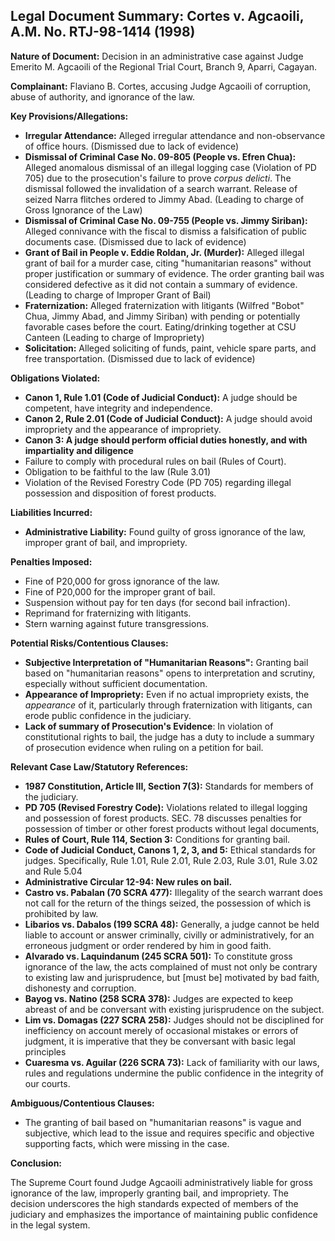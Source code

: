 ## Legal Document Summary: Cortes v. Agcaoili, A.M. No. RTJ-98-1414 (1998)

**Nature of Document:** Decision in an administrative case against Judge Emerito M. Agcaoili of the Regional Trial Court, Branch 9, Aparri, Cagayan.

**Complainant:** Flaviano B. Cortes, accusing Judge Agcaoili of corruption, abuse of authority, and ignorance of the law.

**Key Provisions/Allegations:**

*   **Irregular Attendance:** Alleged irregular attendance and non-observance of office hours. (Dismissed due to lack of evidence)
*   **Dismissal of Criminal Case No. 09-805 (People vs. Efren Chua):** Alleged anomalous dismissal of an illegal logging case (Violation of PD 705) due to the prosecution's failure to prove *corpus delicti*. The dismissal followed the invalidation of a search warrant. Release of seized Narra flitches ordered to Jimmy Abad. (Leading to charge of Gross Ignorance of the Law)
*   **Dismissal of Criminal Case No. 09-755 (People vs. Jimmy Siriban):** Alleged connivance with the fiscal to dismiss a falsification of public documents case. (Dismissed due to lack of evidence)
*   **Grant of Bail in People v. Eddie Roldan, Jr. (Murder):** Alleged illegal grant of bail for a murder case, citing "humanitarian reasons" without proper justification or summary of evidence. The order granting bail was considered defective as it did not contain a summary of evidence. (Leading to charge of Improper Grant of Bail)
*   **Fraternization:** Alleged fraternization with litigants (Wilfred "Bobot" Chua, Jimmy Abad, and Jimmy Siriban) with pending or potentially favorable cases before the court. Eating/drinking together at CSU Canteen (Leading to charge of Impropriety)
*   **Solicitation:** Alleged soliciting of funds, paint, vehicle spare parts, and free transportation. (Dismissed due to lack of evidence)

**Obligations Violated:**

*   **Canon 1, Rule 1.01 (Code of Judicial Conduct):** A judge should be competent, have integrity and independence.
*   **Canon 2, Rule 2.01 (Code of Judicial Conduct):** A judge should avoid impropriety and the appearance of impropriety.
*   **Canon 3: A judge should perform official duties honestly, and with impartiality and diligence**
*   Failure to comply with procedural rules on bail (Rules of Court).
*   Obligation to be faithful to the law (Rule 3.01)
*   Violation of the Revised Forestry Code (PD 705) regarding illegal possession and disposition of forest products.

**Liabilities Incurred:**

*   **Administrative Liability:** Found guilty of gross ignorance of the law, improper grant of bail, and impropriety.

**Penalties Imposed:**

*   Fine of P20,000 for gross ignorance of the law.
*   Fine of P20,000 for the improper grant of bail.
*   Suspension without pay for ten days (for second bail infraction).
*   Reprimand for fraternizing with litigants.
*   Stern warning against future transgressions.

**Potential Risks/Contentious Clauses:**

*   **Subjective Interpretation of "Humanitarian Reasons":** Granting bail based on "humanitarian reasons" opens to interpretation and scrutiny, especially without sufficient documentation.
*   **Appearance of Impropriety:** Even if no actual impropriety exists, the *appearance* of it, particularly through fraternization with litigants, can erode public confidence in the judiciary.
* **Lack of summary of Prosecution's Evidence**: In violation of constitutional rights to bail, the judge has a duty to include a summary of prosecution evidence when ruling on a petition for bail.

**Relevant Case Law/Statutory References:**

*   **1987 Constitution, Article III, Section 7(3):** Standards for members of the judiciary.
*   **PD 705 (Revised Forestry Code):** Violations related to illegal logging and possession of forest products. SEC. 78 discusses penalties for possession of timber or other forest products without legal documents,
*   **Rules of Court, Rule 114, Section 3:** Conditions for granting bail.
*   **Code of Judicial Conduct, Canons 1, 2, 3, and 5:** Ethical standards for judges. Specifically, Rule 1.01, Rule 2.01, Rule 2.03, Rule 3.01, Rule 3.02 and Rule 5.04
*   **Administrative Circular 12-94: New rules on bail.**
*   **Castro vs. Pabalan (70 SCRA 477):** Illegality of the search warrant does not call for the return of the things seized, the possession of which is prohibited by law.
*   **Libarios vs. Dabalos (199 SCRA 48):** Generally, a judge cannot be held liable to account or answer criminally, civilly or administratively, for an erroneous judgment or order rendered by him in good faith.
*   **Alvarado vs. Laquindanum (245 SCRA 501):** To constitute gross ignorance of the law, the acts complained of must not only be contrary to existing law and jurisprudence, but [must be] motivated by bad faith, dishonesty and corruption.
*   **Bayog vs. Natino (258 SCRA 378):** Judges are expected to keep abreast of and be conversant with existing jurisprudence on the subject.
*   **Lim vs. Domagas (227 SCRA 258):** Judges should not be disciplined for inefficiency on account merely of occasional mistakes or errors of judgment, it is imperative that they be conversant with basic legal principles
*   **Cuaresma vs. Aguilar (226 SCRA 73):** Lack of familiarity with our laws, rules and regulations undermine the public confidence in the integrity of our courts.

**Ambiguous/Contentious Clauses:**

*   The granting of bail based on "humanitarian reasons" is vague and subjective, which lead to the issue and requires specific and objective supporting facts, which were missing in the case.

**Conclusion:**

The Supreme Court found Judge Agcaoili administratively liable for gross ignorance of the law, improperly granting bail, and impropriety. The decision underscores the high standards expected of members of the judiciary and emphasizes the importance of maintaining public confidence in the legal system.
